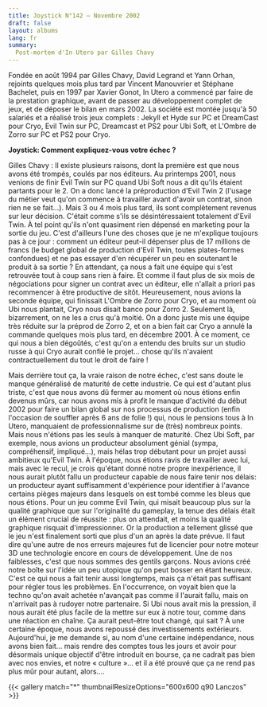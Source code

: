 ```yaml
---
title: Joystick N°142 — Novembre 2002
draft: false
layout: albums
lang: fr
summary: 
  Post-mortem d'In Utero par Gilles Chavy
---
```


Fondée en août 1994 par Gilles Chavy, David Legrand et Yann Orhan, rejoints quelques mois plus tard par Vincent Manouvrier et Stéphane Bachelet, puis en 1997 par Xavier Gonot, In Utero a commencé par faire de la prestation graphique, avant de passer au développement complet de jeux, et de déposer le bilan en mars 2002. La société est montée jusqu'à 50 salariés et a réalisé trois jeux complets : Jekyll et Hyde sur PC et DreamCast pour Cryo, Evil Twin sur PC, Dreamcast et PS2 pour Ubi Soft, et L'Ombre de Zorro sur PC et PS2 pour Cryo.

**Joystick: Comment expliquez-vous votre échec ?**

Gilles Chavy : Il existe plusieurs raisons, dont la première est que nous avons été trompés, coulés par nos éditeurs. Au printemps 2001, nous venions de finir Evil Twin sur PC quand Ubi Soft nous a dit qu'ils étaient partants pour le 2. On a donc lancé la préproduction d'Evil Twin 2 (l'usage du métier veut qu'on commence à travailler avant d'avoir un contrat, sinon rien ne se fait...). Mais 3 ou 4 mois plus tard, ils sont complètement revenus sur leur décision. C'était comme s'ils se désintéressaient totalement d'Evil Twin. À tel point qu'ils n'ont quasiment rien dépensé en marketing pour la sortie du jeu. C'est d'ailleurs l'une des choses que je ne m'explique toujours pas à ce jour : comment un éditeur peut-il dépenser plus de 17 millions de francs (le budget global de production d'Evil Twin, toutes plates-formes confondues) et ne pas essayer d'en récupérer un peu en soutenant le produit à sa sortie ? En attendant, ça nous a fait une équipe qui s'est retrouvée tout à coup sans rien à faire. Et comme il faut plus de six mois de négociations pour signer un contrat avec un éditeur, elle n'allait a priori pas recommencer à être productive de sitôt. Heureusement, nous avions la seconde équipe, qui finissait L'Ombre de Zorro pour Cryo, et au moment où Ubi nous plantait, Cryo nous disait banco pour Zorro 2. Seulement là, bizarrement, on ne les a crus qu'à moitié. On a donc juste mis une équipe très réduite sur la préprod de Zorro 2, et on a bien fait car Cryo a annulé la commande quelques mois plus tard, en décembre 2001. À ce moment, ce qui nous a bien dégoûtés, c'est qu'on a entendu des bruits sur un studio russe à qui Cryo aurait confié le projet... chose qu'ils n'avaient contractuellement du tout le droit de faire !

Mais derrière tout ça, la vraie raison de notre échec, c'est sans doute le manque généralisé de maturité de cette industrie. Ce qui est d'autant plus triste, c'est que nous avons dû fermer au moment où nous étions enfin devenus mûrs, car nous avons mis à profit le manque d'activité du début 2002 pour faire un bilan global sur nos processus de production (enfin l'occasion de souffler après 6 ans de folie !) qui, nous le pensions tous à In Utero, manquaient de professionnalisme sur de (très) nombreux points. Mais nous n'étions pas les seuls à manquer de maturité. Chez Ubi Soft, par exemple, nous avions un producteur absolument génial (sympa, compréhensif, impliqué...), mais hélas trop débutant pour un projet aussi ambitieux qu'Evil Twin. À l'époque, nous étions ravis de travailler avec lui, mais avec le recul, je crois qu'étant donné notre propre inexpérience, il nous aurait plutôt fallu un producteur capable de nous faire tenir nos délais: un producteur ayant suffisamment d'expérience pour identifier à l'avance certains pièges majeurs dans lesquels on est tombé comme les bleus que nous étions. Pour un jeu comme Evil Twin, qui misait beaucoup plus sur la qualité graphique que sur l'originalité du gameplay, la tenue des délais était un élément crucial de réussite : plus on attendait, et moins la qualité graphique risquait d'impressionner. Or la production a tellement glissé que le jeu n'est finalement sorti que plus d'un an après la date prévue. Il faut dire qu'une autre de nos erreurs majeures fut de licencier pour notre moteur 3D une technologie encore en cours de développement. Une de nos faiblesses, c'est que nous sommes des gentils garçons. Nous avions créé notre boîte sur l'idée un peu utopique qu'on peut bosser en étant heureux. C'est ce qui nous a fait tenir aussi longtemps, mais ça n'était pas suffisant pour régler tous les problèmes. En l'occurrence, on voyait bien que la techno qu'on avait achetée n'avançait pas comme il l'aurait fallu, mais on n'arrivait pas à rudoyer notre partenaire. Si Ubi nous avait mis la pression, il nous aurait été plus facile de la mettre sur eux à notre tour, comme dans une réaction en chaîne. Ça aurait peut-être tout changé, qui sait ? À une certaine époque, nous avons repoussé des investissements extérieurs. Aujourd'hui, je me demande si, au nom d'une certaine indépendance, nous avons bien fait... mais rendre des comptes tous les jours et avoir pour désormais unique objectif d'être introduit en bourse, ça ne cadrait pas bien avec nos envies, et notre « culture »... et il a été prouvé que ça ne rend pas plus mûr pour autant, alors....

{{< gallery match="*" thumbnailResizeOptions="600x600 q90 Lanczos" >}}